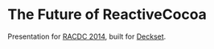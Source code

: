 The Future of ReactiveCocoa
===========================

Presentation for [RACDC 2014](https://ti.to/github-events/reactive-cocoa-developer-conference-), built for [Deckset](http://www.decksetapp.com/).
